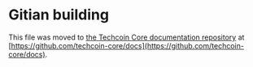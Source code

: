Gitian building
================

This file was moved to [the Techcoin Core documentation repository](https://github.com/techcoin-core/docs/blob/master/gitian-building.md) at [https://github.com/techcoin-core/docs](https://github.com/techcoin-core/docs).
